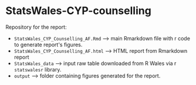 # StatsWales-CYP-counselling

Repository for the report:  

- `StatsWales_CYP_Counselling_AF.Rmd` --> main Rmarkdown file with r code to generate report's figures.  
- `StatsWales_CYP_Counselling_AF.html` --> HTML report from Rmarkdown report
- `StatsWales_data` --> input raw table downloaded from R Wales via r `statswalesr` library. 
- `output` --> folder containing figures generated for the report. 

